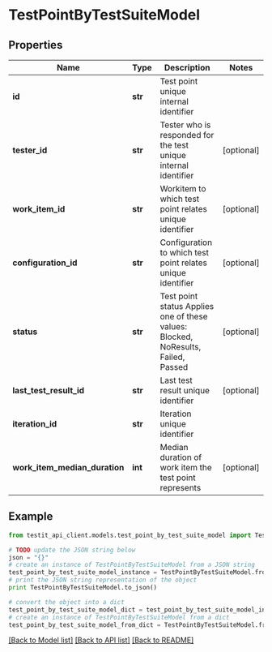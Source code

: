# TestPointByTestSuiteModel


## Properties
Name | Type | Description | Notes
------------ | ------------- | ------------- | -------------
**id** | **str** | Test point unique internal identifier | 
**tester_id** | **str** | Tester who is responded for the test unique internal identifier | [optional] 
**work_item_id** | **str** | Workitem to which test point relates unique identifier | [optional] 
**configuration_id** | **str** | Configuration to which test point relates unique identifier | [optional] 
**status** | **str** | Test point status  Applies one of these values: Blocked, NoResults, Failed, Passed | [optional] 
**last_test_result_id** | **str** | Last test result unique identifier | [optional] 
**iteration_id** | **str** | Iteration unique identifier | 
**work_item_median_duration** | **int** | Median duration of work item the test point represents | [optional] 

## Example

```python
from testit_api_client.models.test_point_by_test_suite_model import TestPointByTestSuiteModel

# TODO update the JSON string below
json = "{}"
# create an instance of TestPointByTestSuiteModel from a JSON string
test_point_by_test_suite_model_instance = TestPointByTestSuiteModel.from_json(json)
# print the JSON string representation of the object
print TestPointByTestSuiteModel.to_json()

# convert the object into a dict
test_point_by_test_suite_model_dict = test_point_by_test_suite_model_instance.to_dict()
# create an instance of TestPointByTestSuiteModel from a dict
test_point_by_test_suite_model_from_dict = TestPointByTestSuiteModel.from_dict(test_point_by_test_suite_model_dict)
```
[[Back to Model list]](../README.md#documentation-for-models) [[Back to API list]](../README.md#documentation-for-api-endpoints) [[Back to README]](../README.md)


